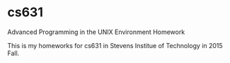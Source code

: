 # cs631
Advanced Programming in the UNIX Environment Homework

This is my homeworks for cs631 in Stevens Institue of Technology in 2015 Fall.

